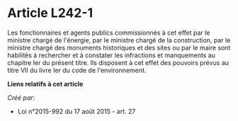 # Article L242-1

Les fonctionnaires et agents publics commissionnés à cet effet par le ministre chargé de l'énergie, par le ministre chargé de
la construction, par le ministre chargé des monuments historiques et des sites ou par le maire sont habilités à rechercher et
à constater les infractions et manquements au chapitre Ier du présent titre. Ils disposent à cet effet des pouvoirs prévus au
titre VII du livre Ier du code de l'environnement.

**Liens relatifs à cet article**

_Créé par_:

  - Loi n°2015-992 du 17 août 2015 - art. 27

